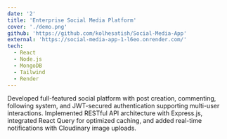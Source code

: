 ```yaml
---
date: '2'
title: 'Enterprise Social Media Platform'
cover: './demo.png'
github: 'https://github.com/kolhesatish/Social-Media-App'
external: 'https://social-media-app-1-l6eo.onrender.com/'
tech:
  - React 
  - Node.js
  - MongoDB 
  - Tailwind
  - Render
---
```


Developed full-featured social platform with post creation, commenting, following system, and JWT-secured
authentication supporting multi-user interactions. Implemented RESTful API architecture with Express.js, integrated React Query for optimized caching, and added real-time notifications with Cloudinary image uploads.